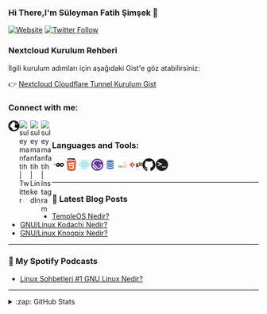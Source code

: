 ### Hi There,I'm Süleyman Fatih Şimşek  👋

[![Website](https://img.shields.io/website?label=suleymanfatih.github.io&style=for-the-badge&url=https://suleymanfatih.github.io)](https://suleymanfatih.github.io)
[![Twitter Follow](https://img.shields.io/twitter/follow/suleymaanfatih?color=1DA1F2&logo=twitter&style=for-the-badge)](https://twitter.com/suleymaanfatih)
### Nextcloud Kurulum Rehberi

İlgili kurulum adımları için aşağıdaki Gist'e göz atabilirsiniz:

👉 [Nextcloud Cloudflare Tunnel Kurulum Gist](https://gist.github.com/suleymanfatih/b61b6468fa217828d28380c73b5f91a8)

### Connect with me:

[<img align="left" alt="suleymanfatih.github.io" width="22px" src="https://raw.githubusercontent.com/iconic/open-iconic/master/svg/globe.svg" />][webdevplaylist]
[<img align="left" alt="suleymanfatih | Twitter" width="22px" src="https://cdn.jsdelivr.net/npm/simple-icons@v3/icons/twitter.svg" />][twitter]
[<img align="left" alt="suleymanfatih | LinkedIn" width="22px" src="https://cdn.jsdelivr.net/npm/simple-icons@v3/icons/linkedin.svg" />][linkedin]
[<img align="left" alt="suleymanfatih | Instagram" width="22px" src="https://cdn.jsdelivr.net/npm/simple-icons@v3/icons/instagram.svg" />][instagram]

<br />

### Languages and Tools:

[<img align="left" alt="Go" width="26px" src="https://raw.githubusercontent.com/github/explore/80688e429a7d4ef2fca1e82350fe8e3517d3494d/topics/go/go.png" />][webdevplaylist]
[<img align="left" alt="HTML5" width="26px" src="https://raw.githubusercontent.com/github/explore/80688e429a7d4ef2fca1e82350fe8e3517d3494d/topics/html/html.png" />][webdevplaylist]
[<img align="left" alt="React" width="26px" src="https://raw.githubusercontent.com/github/explore/80688e429a7d4ef2fca1e82350fe8e3517d3494d/topics/react/react.png" />][reactplaylist]
[<img align="left" alt="Gatsby" width="26px" src="https://raw.githubusercontent.com/github/explore/e94815998e4e0713912fed477a1f346ec04c3da2/topics/gatsby/gatsby.png" />][webdevplaylist]
[<img align="left" alt="SQL" width="26px" src="https://raw.githubusercontent.com/github/explore/80688e429a7d4ef2fca1e82350fe8e3517d3494d/topics/sql/sql.png" />][webdevplaylist]
[<img align="left" alt="MySQL" width="26px" src="https://raw.githubusercontent.com/github/explore/80688e429a7d4ef2fca1e82350fe8e3517d3494d/topics/mysql/mysql.png" />][webdevplaylist]
[<img align="left" alt="Git" width="26px" src="https://raw.githubusercontent.com/github/explore/80688e429a7d4ef2fca1e82350fe8e3517d3494d/topics/git/git.png" />][webdevplaylist]
[<img align="left" alt="GitHub" width="26px" src="https://raw.githubusercontent.com/github/explore/78df643247d429f6cc873026c0622819ad797942/topics/github/github.png" />][webdevplaylist]
[<img align="left" alt="Terminal" width="26px" src="https://raw.githubusercontent.com/github/explore/80688e429a7d4ef2fca1e82350fe8e3517d3494d/topics/terminal/terminal.png" />][webdevplaylist]

<br />
<br />

---

### 📕 Latest Blog Posts

<!-- BLOG-POST-LIST:START -->
- [TempleOS Nedir?](https://suleymanfatih.medium.com/temple-os-nedi%CC%87r-77d493faff5f)
- [GNU/Linux Kodachi Nedir?](https://suleymanfatih.medium.com/gnu-linux-kodachi-nedir-9120168d2539)
- [GNU/Linux Knoopix Nedir?](https://suleymanfatih.medium.com/knoopix-linux-nedir-b0105b706b1e)

<!-- BLOG-POST-LIST:END -->


---

### 🎤 My Spotify Podcasts

<!-- PODCAST:START --->
- [Linux Sohbetleri #1 GNU Linux Nedir?](https://open.spotify.com/episode/1nKYie7fuJhl33zruSRaRt)
<!-- PODCAST:END --->
---

<details>
  <summary>:zap: GitHub Stats</summary>

<p align="center">
<a href="https://github.com/suleymanfatih">
  <img height="180em" src="https://github-readme-stats-eight-theta.vercel.app/api?username=suleymanfatih&show_icons=true&theme=algolia&include_all_commits=true&count_private=true"/>
  <img height="180em" src="https://github-readme-stats-eight-theta.vercel.app/api/top-langs/?username=suleymanfatih&layout=compact&langs_count=8&theme=algolia"/>
</a>
</p>

</details>

[website]: https://suleymanfatih.github.io
[pnmos]: http://pnmos.xyz
[twitter]: https://twitter.com/dogmasavar
[youtube]: https://youtube.com/suleymanfatih
[instagram]: https://instagram.com/suleymanfatih
[linkedin]: http://linkedin.com/in/s%C3%BCleyman-fatih-%C5%9Fim%C5%9Fek-bba9101bb
[webdevplaylist]: https://linktr.ee/suleymanfatih
[jsplaylist]: https://www.youtube.com/playlist?list=PLkwxH9e_vrALRJKu7wfXby3MKeflhTu6B
[cssplaylist]: https://www.youtube.com/playlist?list=PLkwxH9e_vrALSdvZuEh6gqQdmDoDIoqz4
[reactplaylist]: https://www.youtube.com/playlist?list=PLkwxH9e_vrAK4TdffpxKY3QGyHCpxFcQ0
